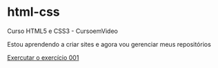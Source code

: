 # html-css
 Curso HTML5 e CSS3 - CursoemVideo

 Estou aprendendo a criar sites e agora vou gerenciar meus repositórios

 <a href ="https://emanuelgmachado.github.io/html-css/exerc%C3%ADcios/ex001/index.html" targer="_blank">Exercutar o exercício 001 </a>